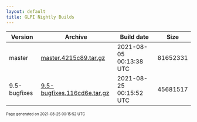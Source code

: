 ```yaml
---
layout: default
title: GLPI Nightly Builds
---
```


Version|Archive|Build date|Size
---|---|---|---
master|[master.4215c89.tar.gz](master.4215c89.tar.gz)|2021-08-05 00:13:38 UTC|81652331
9.5-bugfixes|[9.5-bugfixes.116cd6e.tar.gz](9.5-bugfixes.116cd6e.tar.gz)|2021-08-25 00:15:52 UTC|45681517

<font size="1">Page generated on 2021-08-25 00:15:52 UTC</font>
